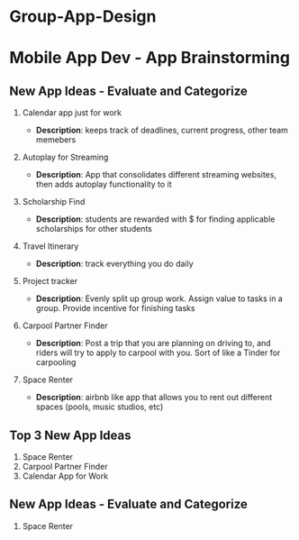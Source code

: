 # Group-App-Design


Mobile App Dev - App Brainstorming
===
## New App Ideas - Evaluate and Categorize
1. Calendar app just for work
    - **Description**: keeps track of deadlines, current progress, other team memebers 
    
2. Autoplay for Streaming 
    - **Description**: App that consolidates different streaming websites, then adds autoplay functionality to it
    
3. Scholarship Find
    - **Description**: students are rewarded with $ for finding applicable scholarships for other students
    
4. Travel Itinerary
    - **Description**: track everything you do daily 
    
5. Project tracker
    - **Description**: Evenly split up group work. Assign value to tasks in a group. Provide incentive for finishing tasks
    
6. Carpool Partner Finder
    - **Description**: Post a trip that you are planning on driving to, and riders will try to apply to carpool with you. Sort of like a Tinder for carpooling

7. Space Renter
    - **Description**: airbnb like app that allows you to rent out different spaces (pools, music studios, etc) 


## Top 3 New App Ideas
1. Space Renter
2. Carpool Partner Finder
3. Calendar App for Work

## New App Ideas - Evaluate and Categorize
1. Space Renter

